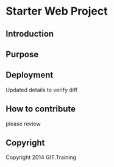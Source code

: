 # Starter Web Project

## Introduction

## Purpose

## Deployment

Updated details to verify diff

## How to contribute
please review

## Copyright

Copyright 2014 GIT.Training
